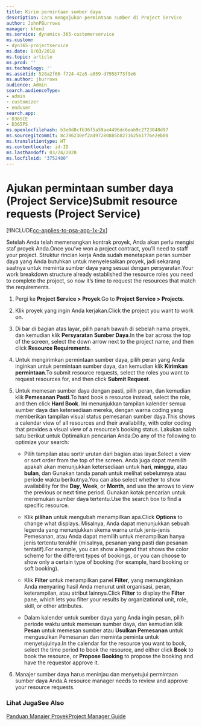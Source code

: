 ```yaml
---
title: Kirim permintaan sumber daya
description: Cara mengajukan permintaan sumber di Project Service
author: JohnPBurrows
manager: kfend
ms.service: dynamics-365-customerservice
ms.custom:
- dyn365-projectservice
ms.date: 8/03/2018
ms.topic: article
ms.prod: ''
ms.technology: ''
ms.assetid: 528a2f66-f724-42a5-a059-d7958773f9e6
ms.author: jburrows
audience: Admin
search.audienceType:
- admin
- customizer
- enduser
search.app:
- D365CE
- D365PS
ms.openlocfilehash: b3e0d8cfb36f5a59ae4496dc6eab9c2723048d97
ms.sourcegitcommit: 8c786230ef2a497280885b827162561776e2eb00
ms.translationtype: HT
ms.contentlocale: id-ID
ms.lasthandoff: 03/24/2020
ms.locfileid: "3752480"
---
```

# <a name="submit-resource-requests-project-service"></a><span data-ttu-id="25829-103">Ajukan permintaan sumber daya (Project Service)</span><span class="sxs-lookup"><span data-stu-id="25829-103">Submit resource requests (Project Service)</span></span>

[!INCLUDE[cc-applies-to-psa-app-1x-2x](../includes/cc-applies-to-psa-app-1x-2x.md)]

<span data-ttu-id="25829-104">Setelah Anda telah memenangkan kontrak proyek, Anda akan perlu mengisi staf proyek Anda.</span><span class="sxs-lookup"><span data-stu-id="25829-104">Once you’ve won a project contract, you’ll need to staff your project.</span></span> <span data-ttu-id="25829-105">Struktur rincian kerja Anda sudah menetapkan peran sumber daya yang Anda butuhkan untuk menyelesaikan proyek, jadi sekarang saatnya untuk meminta sumber daya yang sesuai dengan persyaratan.</span><span class="sxs-lookup"><span data-stu-id="25829-105">Your work breakdown structure already established the resource roles you need to complete the project, so now it’s time to request the resources that match the requirements.</span></span>  
  
1.  <span data-ttu-id="25829-106">Pergi ke **Project Service > Proyek**.</span><span class="sxs-lookup"><span data-stu-id="25829-106">Go to **Project Service > Projects**.</span></span>  
  
2.  <span data-ttu-id="25829-107">Klik proyek yang ingin Anda kerjakan.</span><span class="sxs-lookup"><span data-stu-id="25829-107">Click the project you want to work on.</span></span>  
  
3.  <span data-ttu-id="25829-108">Di bar di bagian atas layar, pilih panah bawah di sebelah nama proyek, dan kemudian klik **Persyaratan Sumber Daya**.</span><span class="sxs-lookup"><span data-stu-id="25829-108">In the bar across the top of the screen, select the down arrow next to the project name, and then click **Resource Requirements**.</span></span>  
  
4.  <span data-ttu-id="25829-109">Untuk mengirimkan permintaan sumber daya, pilih peran yang Anda inginkan untuk permintaan sumber daya, dan kemudian klik **Kirimkan permintaan**.</span><span class="sxs-lookup"><span data-stu-id="25829-109">To submit resource requests, select the roles you want to request resources for, and then click **Submit Request**.</span></span>  
  
5.  <span data-ttu-id="25829-110">Untuk memesan sumber daya dengan pasti, pilih peran, dan kemudian klik **Pemesanan Pasti**.</span><span class="sxs-lookup"><span data-stu-id="25829-110">To hard book a resource instead, select the role, and then click **Hard Book**.</span></span> <span data-ttu-id="25829-111">Ini menunjukkan tampilan kalender semua sumber daya dan ketersediaan mereka, dengan warna coding yang memberikan tampilan visual status pemesanan sumber daya.</span><span class="sxs-lookup"><span data-stu-id="25829-111">This shows a calendar view of all resources and their availability, with color coding that provides a visual view of a resource’s booking status.</span></span> <span data-ttu-id="25829-112">Lakukan salah satu berikut untuk Optimalkan pencarian Anda:</span><span class="sxs-lookup"><span data-stu-id="25829-112">Do any of the following to optimize your search:</span></span>  
  
    -   <span data-ttu-id="25829-113">Pilih tampilan atau sortir urutan dari bagian atas layar.</span><span class="sxs-lookup"><span data-stu-id="25829-113">Select a view or sort order from the top of the screen.</span></span> <span data-ttu-id="25829-114">Anda juga dapat memilih apakah akan menunjukkan ketersediaan untuk **hari**, **minggu**, atau **bulan**, dan Gunakan tanda panah untuk melihat sebelumnya atau periode waktu berikutnya.</span><span class="sxs-lookup"><span data-stu-id="25829-114">You can also select whether to show availability for the **Day**, **Week**, or **Month**, and use the arrows to view the previous or next time period.</span></span> <span data-ttu-id="25829-115">Gunakan kotak pencarian untuk menemukan sumber daya tertentu.</span><span class="sxs-lookup"><span data-stu-id="25829-115">Use the search box to find a specific resource.</span></span>  
  
    -   <span data-ttu-id="25829-116">Klik **pilihan** untuk mengubah menampilkan apa.</span><span class="sxs-lookup"><span data-stu-id="25829-116">Click **Options** to change what displays.</span></span> <span data-ttu-id="25829-117">Misalnya, Anda dapat menunjukkan sebuah legenda yang menunjukkan skema warna untuk jenis-jenis Pemesanan, atau Anda dapat memilih untuk menampilkan hanya jenis tertentu terakhir (misalnya, pesanan yang pasti dan pesanan tentatif).</span><span class="sxs-lookup"><span data-stu-id="25829-117">For example, you can show a legend that shows the color scheme for the different types of bookings, or you can choose to show only a certain type of booking (for example, hard booking or soft booking).</span></span>  
  
    -   <span data-ttu-id="25829-118">Klik **Filter** untuk menampilkan panel **Filter**, yang memungkinkan Anda menyaring hasil Anda menurut unit organisasi, peran, keterampilan, atau atribut lainnya.</span><span class="sxs-lookup"><span data-stu-id="25829-118">Click **Filter** to display the **Filter** pane, which lets you filter your results by organizational unit, role, skill, or other attributes.</span></span>  
  
    -   <span data-ttu-id="25829-119">Dalam kalender untuk sumber daya yang Anda ingin pesan, pilih periode waktu untuk memesan sumber daya, dan kemudian klik **Pesan** untuk memesan sumber atau **Usulkan Pemesanan** untuk mengusulkan Pemesanan dan meminta peminta untuk menyetujuinya.</span><span class="sxs-lookup"><span data-stu-id="25829-119">In the calendar for the resource you want to book, select the time period to book the resource, and either click **Book** to book the resource, or **Propose Booking** to propose the booking and have the requestor approve it.</span></span>  
  
6.  <span data-ttu-id="25829-120">Manajer sumber daya harus meninjau dan menyetujui permintaan sumber daya Anda.</span><span class="sxs-lookup"><span data-stu-id="25829-120">A resource manager needs to review and approve your resource requests.</span></span>  
  
### <a name="see-also"></a><span data-ttu-id="25829-121">Lihat Juga</span><span class="sxs-lookup"><span data-stu-id="25829-121">See Also</span></span>  
 [<span data-ttu-id="25829-122">Panduan Manajer Proyek</span><span class="sxs-lookup"><span data-stu-id="25829-122">Project Manager Guide</span></span>](../project-service/project-manager-guide.md)
